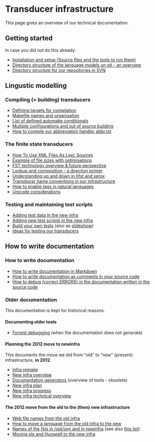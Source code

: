 # Transducer infrastructure

This page gives an overview of our technical documentation.

## Getting started

In case you did not do this already:

- [Installation and setup (Source files and the tools to run them)](infraremake/GettingStartedWithTheNewInfra.html)
- [Directory structure of the language models on git - an overview](infraremake/NewinfraCatalogues.html)
- [Directory structure for our repositories in SVN](OurSVNRepositories.html)

## Lingustic modelling

### Compiling (= building) transducers

- [Defining targets for compilation](infraremake/NewInfraMaintenance.html)
- [Makefile names and organisation](infraremake/MakefileNamesAndOrganisation.html)
- [List of defined automake conditionals](infraremake/ListOfDefinedAutomakeConditionals.html)
- [Multiple configurations and out of source building](MultipleConfigurationsAndOutOfSourceBuilding.md)
- [How to compile our abbreviation handler abbr.txt](infraremake/AbbreviationCompilation.html)

### The finite state transducers

- [How To Use XML Files As Lexc Sources](infraremake/HowToUseXMLFilesAsLexcSources.html)
- [Example of file sizes with optimisations](infraremake/ExampleOfFileSizesWithOptimisations.html)
- [FST technology overview & future perspective](FSTTechnologyOverview.html)
- [Lookup and composition - a direction primer](infraremake/LookupAndComposition_ADirectionPrimer.html)
- [Understanding up and down in hfst and xerox](infraremake/LookupAndComposition_ADirectionPrimer.html)
- [Transducer name conventions in our infrastructure](infraremake/TransducerNamesInTheNewInfra.html)
- [How to enable tags in natural languages](infraremake/HowToEnableTagsInNaturalLanguages.html)
- [Unicode considerations](Unicode.md)

### Testing and maintaining test scripts

- [Adding test data in the new infra](infraremake/AddingMorphologicalTestData.html)
- [Adding new test scripts in the new infra](infraremake/TestScriptsInTheNewInfra.html)
- [Build your own tests](infraremake/BuildYourOwnTests.html) (also as [slideshow](infraremake/slidy/BuildYourOwnTests.html))
- [Ideas for testing our transducers](infraremake/IdeasForNewinfraTesting.html)

## How to write documentation

### How to write documentation

- [How to write documentation in Markdown](Markdown.html)
- [How to write documentation as comments in your source code](infraremake/In-sourceDocumentation.html)
- [How to debug (correct ERRORS) in the documentation written in the source code](infraremake/DebuggingSourceDocumentation.html)

### Older documentation

This documentation is kept for historical reasons.

#### Documenting older tools

- [Forrest debugging](infraremake/ForrestDebugging.html) (when the documentation does not generate)

#### Planning the 2012 move to newinfra

This documents the move we did from "old" to "new" (present) infrastructure, **in 2012**.

- [Infra remake](infraremake/InfraRemake.html)
- [New infra overview](infraremake/NewInfraOverview.html)
- [Documentation generators](infraremake/DocumentationGenerators.html) (overview of tools - obsolete)
- [New infra plan](infraremake/NewInfraPlan.html)
- [New infra progress](infraremake/NewInfraProgress.html)
- [New infra technical overview](infraremake/NewInfraTechnicalOverview.html)

#### The 2012 move from the old to the (then) new infrastructure

- [Web file names from the old infra](infraremake/WebFilenamesFromOldinfra.html)
- [How to move a language from the old infra to the new](infraremake/HowToMoveALanguageFromTheOldInfraToTheNew.html)
- [Names of the fsts in /opt/smi and in newinfra](QuasicodeForKeepingTrackOfTransducers.html)
  (see also [this list](infraremake/FstNamesInOldAndNewInfra.html))
- [Moving plx and Hunspell to the new infra](infraremake/MovingPLXAndHunspellToTheNewInfra.html)
